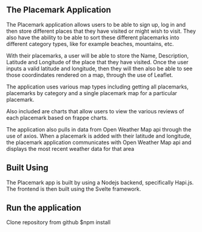 ## The Placemark Application
The Placemark application allows users to be able to sign up, log in and then store different places that they have visited or might wish to visit.
They also have the ability to be able to sort these different placemarks into different category types, like for example beaches, mountains, etc.

With their placemarks, a user will be able to store the Name, Description, Latitude and Longitude of the place that 
they have visited. Once the user inputs a valid latitude and longitude, then they will then also be able to see those
coordindates rendered on a map, through the use of Leaflet.

The application uses various map types including getting all placemarks, placemarks by category and a single placemark map for a particular placemark.

Also included are charts that allow users to view the various reviews of each placemark based on frappe charts.

The application also pulls in data from Open Weather Map api through the use of axios. When a placemark is added with their latitude and longitude, the placemark application communicates with Open Weather Map api and displays the most recent weather data for that area

## Built Using
The Placemark app is built by using a Nodejs backend, specifically Hapi.js. The frontend is then built using the 
Svelte framework.

## Run the application
Clone repository from github
$npm install
